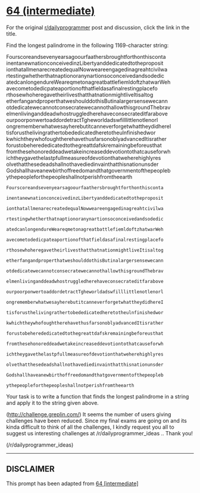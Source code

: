 # [64 (intermediate)](https://www.reddit.com/r/dailyprogrammer/comments/uzx7s/6132012_challenge_64_intermediate/)

For the original [r/dailyprogrammer](https://www.reddit.com/r/dailyprogrammer/) post and discussion, click the link in the title.

Find the longest palindrome in the following 1169-character string:

Fourscoreandsevenyearsagoourfaathersbroughtforthonthisconta
inentanewnationconceivedinzLibertyanddedicatedtotheproposit
ionthatallmenarecreatedequalNowweareengagedinagreahtcivilwa
rtestingwhetherthatnaptionoranynartionsoconceivedandsodedic
atedcanlongendureWeareqmetonagreatbattlefiemldoftzhatwarWeh
avecometodedicpateaportionofthatfieldasafinalrestingplacefo
rthosewhoheregavetheirlivesthatthatnationmightliveItisaltog
etherfangandproperthatweshoulddothisButinalargersensewecann
otdedicatewecannotconsecratewecannothallowthisgroundThebrav
elmenlivinganddeadwhostruggledherehaveconsecrateditfarabove
ourpoorponwertoaddordetractTgheworldadswfilllittlenotlenorl
ongrememberwhatwesayherebutitcanneverforgetwhattheydidhereI
tisforusthelivingrathertobededicatedheretotheulnfinishedwor
kwhichtheywhofoughtherehavethusfarsonoblyadvancedItisrather
forustobeherededicatedtothegreattdafskremainingbeforeusthat
fromthesehonoreddeadwetakeincreaseddevotiontothatcauseforwh
ichtheygavethelastpfullmeasureofdevotionthatweherehighlyres
olvethatthesedeadshallnothavediedinvainthatthisnationunsder
Godshallhaveanewbirthoffreedomandthatgovernmentofthepeopleb
ythepeopleforthepeopleshallnotperishfromtheearth


```
Fourscoreandsevenyearsagoourfaathersbroughtforthonthisconta
```

```
inentanewnationconceivedinzLibertyanddedicatedtotheproposit
```

```
ionthatallmenarecreatedequalNowweareengagedinagreahtcivilwa
```

```
rtestingwhetherthatnaptionoranynartionsoconceivedandsodedic
```

```
atedcanlongendureWeareqmetonagreatbattlefiemldoftzhatwarWeh
```

```
avecometodedicpateaportionofthatfieldasafinalrestingplacefo
```

```
rthosewhoheregavetheirlivesthatthatnationmightliveItisaltog
```

```
etherfangandproperthatweshoulddothisButinalargersensewecann
```

```
otdedicatewecannotconsecratewecannothallowthisgroundThebrav
```

```
elmenlivinganddeadwhostruggledherehaveconsecrateditfarabove
```

```
ourpoorponwertoaddordetractTgheworldadswfilllittlenotlenorl
```

```
ongrememberwhatwesayherebutitcanneverforgetwhattheydidhereI
```

```
tisforusthelivingrathertobededicatedheretotheulnfinishedwor
```

```
kwhichtheywhofoughtherehavethusfarsonoblyadvancedItisrather
```

```
forustobeherededicatedtothegreattdafskremainingbeforeusthat
```

```
fromthesehonoreddeadwetakeincreaseddevotiontothatcauseforwh
```

```
ichtheygavethelastpfullmeasureofdevotionthatweherehighlyres
```

```
olvethatthesedeadshallnothavediedinvainthatthisnationunsder
```

```
Godshallhaveanewbirthoffreedomandthatgovernmentofthepeopleb
```

```
ythepeopleforthepeopleshallnotperishfromtheearth
```
Your task is to write a function that finds the longest palindrome in a string and apply it to the string given above.

(http://challenge.greplin.com/)
It seems the number of users giving challenges have been reduced. Since my final exams are going on and its kinda difficult to think of all the challenges, I kindly request you all to suggest us interesting challenges at /r/dailyprogrammer_ideas .. Thank you!

(/r/dailyprogrammer_ideas)

----
## **DISCLAIMER**
This prompt has been adapted from [64 [intermediate]](https://www.reddit.com/r/dailyprogrammer/comments/uzx7s/6132012_challenge_64_intermediate/
)
